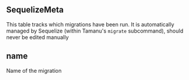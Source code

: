 ## SequelizeMeta

This table tracks which migrations have been run. It is automatically managed by Sequelize (within Tamanu's `migrate`
subcommand), should never be edited manually

## name

Name of the migration

